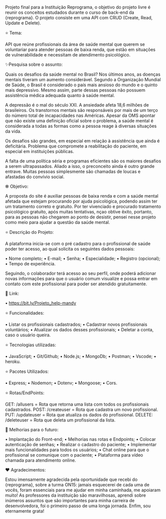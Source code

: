Projeto final para a Instituição Reprograma, o objetivo do projeto livre é reunir os conceitos estudados durante o curso de back-end da {reprograma}. O projeto consiste em uma API com CRUD (Create, Read, Update e Delete).

⭐ Tema:

API que reúne profissionais da área de saúde mental que querem se voluntariar para atender pessoas de baixa renda, que estão em situações de vulnerabilidade e necessitam de atendimento psicológico.

✨Pesquisa sobre o assunto:

Quais os desafios da saúde mental no Brasil? Nos últimos anos, as doenças mentais tiveram um aumento considerável. Segundo a Organização Mundial de Saúde, o Brasil é considerado o país mais ansioso do mundo e o quinto mais depressivo. Mesmo assim, parte dessas pessoas não possuem assistência médica adequada quanto à saúde mental.

A depressão é o mal do século XXI. A ansiedade afeta 18,6 milhões de brasileiros. Os transtornos mentais são responsáveis por mais de um terço do número total de incapacidades nas Américas. Apesar da OMS apontar que não existe uma definição oficial sobre o problema, a saúde mental é considerada a todas as formas como a pessoa reage à diversas situações da vida.

Os desafios são grandes, em especial em relação à assistência que ainda é deficitária. Problema que compromete a reabilitação do paciente, em especial em instituições públicas.

A falta de uma política séria e programas eficientes são os maiores desafios a serem ultrapassados. Aliado a isso, o preconceito ainda é outro grande entrave. Muitas pessoas simplesmente são chamadas de loucas e afastadas do convívio social.

❇ Objetivo:

A proposta do site é auxiliar pessoas de baixa renda e com a saúde mental afetada que estejam procurando por ajuda psicológica, podendo assim ter um tratamento correto e gratuito. Por ter vivenciado e procurado tratamento psicológico gratuito, após muitas tentativas, nçao obtive êxito, portanto, para as pessoas não chegarem ao ponto de desistir, pensei nesse projeto como meio para ajudar a questão da saúde mental.

⭐ Descrição do Projeto:

A plataforma inicia-se com o pré cadastro para o profissional de saúde poder ter acesso, ao qual solicita os seguintes dados pessoais:

•	Nome completo;
•	E-mail;
•	Senha;
•	Especialidade;
•	Registro (opcional);
•	Tempo de experiência.

Seguindo, o colaborador terá acesso ao seu perfil, onde poderá adicionar novas informações para que o usuário comum visualize e possa entrar em contato com este profissional para poder ser atendido gratuitamente.

🔗 Link:

• https://bit.ly/Projeto_help-mandy

⭐ Funcionalidades:

• Listar os profissionais cadastrados;
• Cadastrar novos profissionais voluntários;
• Atualizar os dados desses profissionais;
• Deletar a conta, caso o usuário queira.

⭐ Tecnologias utilizadas:

• JavaScript;
• Git/Github;
• Node.js;
• MongoDb;
• Postman;
• Vscode;
• heroku.

⭐ Pacotes Utilizados:

• Express;
• Nodemon;
• Dotenv;
• Mongoose;
• Cors.

⭐ Rotas/EndPoints:

GET: /allusers = Rota que retorna uma lista com todos os profissionais cadastrados.
POST: /createuser = Rota que cadastra um novo profissional.
PUT: /updateuser = Rota que atualiza os dados do profissional.
DELETE: /deleteuser	= Rota que deleta um profissional da lista.

🚧 Melhorias para o futuro:

• Implantação do Front-end;
• Melhorias nas rotas e Endpoints;
• Colocar autenticação de senhas;
• Realizar o cadastro do paciente;
• Implementar mais funcionalidades para todos os usuários;
• Chat online para que o profissional se comunique com o paciente;
• Plataforma para vídeo chamada para atendimento online.

❤ Agradecimentos:

Estou imensamente agradecida pela oportunidade que recebi do {reprograma}, sobre a turma ON15: jamais esquecerei de cada uma de vocês, foram essenciais para me ajudar em minha caminhada, me apoiaram muito! As professores da instituição são maravilhosas, aprendi sobre inúmeros assuntos que são importantes para minha carreira de desenvolvedora, foi o primeiro passo de uma longa jornada. Enfim, sou eternamente grata!








